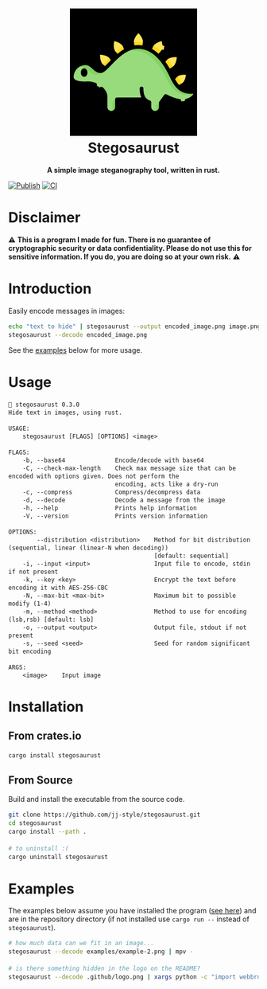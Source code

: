 <h1 align="center">
  <img src=".github/logo.png" alt="Stegosaurust" width="256" />
  <br />
  Stegosaurust
</h1>

<p align="center"><b>A simple image steganography tool, written in rust.</b></p>

[![Publish](https://github.com/jj-style/stegosaurust/actions/workflows/publish.yml/badge.svg?branch=v0.3.0)](https://github.com/jj-style/stegosaurust/actions/workflows/publish.yml)
[![CI](https://github.com/jj-style/stegosaurust/actions/workflows/ci.yml/badge.svg)](https://github.com/jj-style/stegosaurust/actions/workflows/ci.yml)

# Disclaimer
:warning: **This is a program I made for fun. There is no guarantee of cryptographic security or data confidentiality. Please do not use this for sensitive information. If you do, you are doing so at your own risk.** :warning:

# Introduction
Easily encode messages in images:
```bash
echo "text to hide" | stegosaurust --output encoded_image.png image.png
stegosaurust --decode encoded_image.png 
```
See the [examples](#examples) below for more usage. 

# Usage
```
🦕 stegosaurust 0.3.0
Hide text in images, using rust.

USAGE:
    stegosaurust [FLAGS] [OPTIONS] <image>

FLAGS:
    -b, --base64              Encode/decode with base64
    -C, --check-max-length    Check max message size that can be encoded with options given. Does not perform the
                              encoding, acts like a dry-run
    -c, --compress            Compress/decompress data
    -d, --decode              Decode a message from the image
    -h, --help                Prints help information
    -V, --version             Prints version information

OPTIONS:
        --distribution <distribution>    Method for bit distribution (sequential, linear (linear-N when decoding))
                                         [default: sequential]
    -i, --input <input>                  Input file to encode, stdin if not present
    -k, --key <key>                      Encrypt the text before encoding it with AES-256-CBC
    -N, --max-bit <max-bit>              Maximum bit to possible modify (1-4)
    -m, --method <method>                Method to use for encoding (lsb,rsb) [default: lsb]
    -o, --output <output>                Output file, stdout if not present
    -s, --seed <seed>                    Seed for random significant bit encoding

ARGS:
    <image>    Input image
```

# Installation
## From crates.io
```bash
cargo install stegosaurust
```

## From Source
Build and install the executable from the source code.
```bash
git clone https://github.com/jj-style/stegosaurust.git
cd stegosaurust
cargo install --path .

# to uninstall :(
cargo uninstall stegosaurust
```

# Examples
The examples below assume you have installed the program ([see here](#installation)) and are in the repository directory (if not installed use `cargo run --` instead of `stegosaurust`).

```bash
# how much data can we fit in an image...
stegosaurust --decode examples/example-2.png | mpv -

# is there something hidden in the logo on the README?
stegosaurust --decode .github/logo.png | xargs python -c "import webbrowser,sys; webbrowser.open(sys.argv[1])"
```